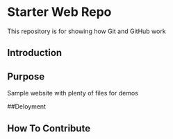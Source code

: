 # Starter Web Repo

This repository is for showing how Git and GitHub work

## Introduction

## Purpose

Sample website with plenty of files for demos

##Deloyment

## How To Contribute